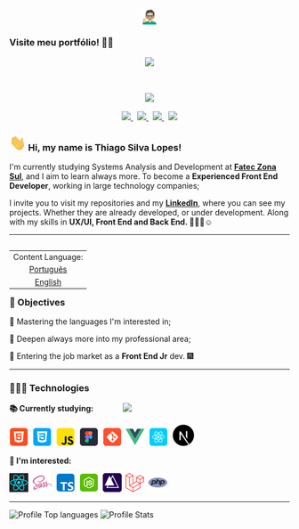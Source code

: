 <!-- Link to my portfolio: -->
<p align="center">
    <a target="_blank" href="https://thiagosl.netlify.app/">
      <img src="./assets/portfolioEmoji.png" width="30px" align="center">
    </a>
</p>

### Visite meu portfólio! ☝🏼

<!-- Animated divider in GIF: -->
<p align="center">
    <img src="https://user-images.githubusercontent.com/57417305/81239377-13bd3c00-8fdb-11ea-9567-30a27becb1bf.gif">
</p>
  &nbsp;
  <p align="center">
  <!-- Badge - Profile View Counter -->
   <img src="https://komarev.com/ghpvc/?username=Thiagoow&style=plastic&color=0007c4">
</p>
<p align="center">
  <!-- Badge - LinkedIn -->
  <a href="https://www.linkedin.com/in/thiagosilvaloopes/">
    <img src="https://img.shields.io/badge/-LinkedIn-0e00cf?style=round-square&logo=Linkedin&logoColor=white&link=https://www.linkedin.com/in/thiagosilvaloopes/">
  </a>
  &nbsp;
  <!-- Badge - Email -->
  <a href="mailto:thiagodrive08@hotmail.com">
    <img src="https://img.shields.io/badge/-My%20Email-ff0000?style=round-square&logo=microsoft-outlook&logoColor=white&link=mailto:thiagodrive08@hotmail.com">
  </a>
   &nbsp;
<!-- Badge - My Settings -->
  <a href="https://github.com/Thiagoow/My-Settings">
    <img src="https://img.shields.io/badge/-My%20Settings-06c91a?logo=visual-studio-code">
  </a>
   &nbsp;
    <!-- Badge - Instagram -->
  <a href="https://www.instagram.com/thiagosilvaloopes/">
    <img src="https://img.shields.io/badge/-Instagram%20-ff7b00?style=round-square&logo=instagram&logoColor=white&link=https://www.instagram.com/thiagosilvaloopes/">
  </a>
</p>

<!-- Presentation -->

### <img src="assets/icons/hello.gif" width="30px"> Hi, my name is Thiago Silva Lopes!

<p>I'm currently studying Systems Analysis and Development at <strong><a target="_blank" href="https://www.linkedin.com/company/fatec-zona-sul?originalSubdomain=br">Fatec Zona Sul</a></strong>, and I aim to learn always more. To become a <strong>Experienced Front End Developer</strong>, working in large technology companies;</p>
<p>I invite you to visit my repositories and my <strong><a target="_blank" href="https://www.linkedin.com/in/thiagosilvaloopes/">LinkedIn</a></strong>, where you can see my projects. Whether they are already developed, or under development. Along with my skills in <strong>UX/UI, Front End and Back End. 🤟🏼😁☺</strong>

---

<!-- ReadMe in EN & PT-BR: -->
<table align="right">
 <td>Content Language:</td>
 <tr><td align="center"><a href="README_PT-BR.md">Português</a></td></tr>
 <tr><td align="center"><a href="README.md">English</a></td></tr>
</table>

### 🎯 Objectives

<p>📌 Mastering the languages I'm interested in;</p>
<p>📌 Deepen always more into my professional area;</p>
<p>📌 Entering the job market as a <strong>Front End Jr</strong> dev. 🎆</p>

---

### 👨🏻‍💻 Technologies

<!-- Cat typing GIF :p -->
<img src="https://media.giphy.com/media/WUlplcMpOCEmTGBtBW/giphy.gif" width="300px" align="right">

**📚 Currently studying:**

<p align="left">
  <!-- HTML Icon -->
  <img src="assets/icons/html.png">&nbsp;
  <!-- CSS Icon -->
  <img src="assets/icons/css.png">&nbsp;
  <!-- JS Icon -->
  <img src="assets/icons/js.png">&nbsp;
  <!-- Figma Icon -->
  <img src="assets/icons/figma.png">&nbsp;
  <!--AdobeXD Icon
  <img src="assets/icons/adobeXD.png">&nbsp;-->
  <!-- AdobePS Icon
  <img src="assets/icons/ps.png">&nbsp;-->
  <!-- Git Icon -->
  <img src="assets/icons/git.png">&nbsp;
  <!--VueJS Icon-->
  <img src="assets/icons/vuejs.png">&nbsp;
  <!-- React Icon -->
  <img src="assets/icons/react.png">&nbsp;
  <!-- NextJS Icon -->
  <img src="assets/icons/nextjs.png">&nbsp;
</p>

**🚀 I'm interested:**

<p align="left">
  <!-- React Native Icon -->
  <img src="assets/icons/reactnative.png">&nbsp;
  <!-- Sass Icon -->
  <img src="assets/icons/sass.png">&nbsp;
  <!-- TS Icon -->
  <img src="assets/icons/ts.png">&nbsp;
  <!-- NodeJS Icon -->
  <img src="assets/icons/nodejs.png">&nbsp;
  <!-- AdonisJS Icon -->
  <img src="assets/icons/adonisjs.png">&nbsp;
  <!-- Laravel Icon -->
  <img src="assets/icons/laravel.png">&nbsp;
  <!-- PHP Icon -->
  <img src="assets/icons/php.png">&nbsp;
</p>

<!--Add a line to split sections-->

---

<!--Configs on: https://github.com/anuraghazra/github-readme-stats
-->

![Profile Top languages](https://github-readme-stats.vercel.app/api/top-langs/?username=Thiagoow&layout=compact&custom_title=Thiagoow%20-%20Most%20Used%20Languages:&theme=dark&hide_border=true&hide=visual%20basic%20.net)
![Profile Stats](https://github-readme-stats.vercel.app/api?username=Thiagoow&show_icons=true&theme=dark&hide_border=true&custom_title=Thiago%20Silva%20Lopes%20-%20GitHub%20Stats:&include_all_commits=true&hide=issues,contribs)
